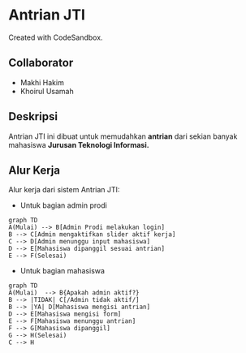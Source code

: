 # Antrian JTI

Created with CodeSandbox.

## Collaborator

- Makhi Hakim
- Khoirul Usamah

## Deskripsi

Antrian JTI ini dibuat untuk memudahkan **antrian** dari sekian banyak mahasiswa **Jurusan Teknologi Informasi.**

## Alur Kerja

Alur kerja dari sistem Antrian JTI:

- Untuk bagian admin prodi

```mermaid
graph TD
A(Mulai) --> B[Admin Prodi melakukan login]
B --> C[Admin mengaktifkan slider aktif kerja]
C --> D[Admin menunggu input mahasiswa]
D --> E[Mahasiswa dipanggil sesuai antrian]
E --> F(Selesai)
```

- Untuk bagian mahasiswa

```mermaid
graph TD
A(Mulai)  --> B{Apakah admin aktif?}
B --> |TIDAK| C[/Admin tidak aktif/]
B --> |YA| D[Mahasiswa mengisi antrian]
D --> E[Mahasiswa mengisi form]
E --> F[Mahasiswa menunggu antrian]
F --> G[Mahasiswa dipanggil]
G --> H(Selesai)
C --> H
```
